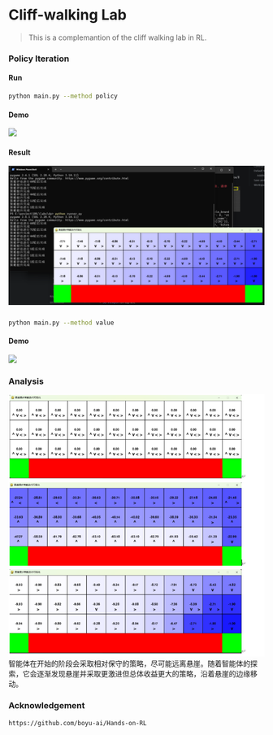 # Cliff-walking Lab
>This is a complemantion of the cliff walking lab in RL.
### Policy Iteration
#### Run
```bash
python main.py --method policy
```
#### Demo
![](https://github.com/wannabeyourfriend/RL-DP-Cliff-walking/blob/main/result/policy_iteration.gif)
#### Result
![](https://github.com/wannabeyourfriend/RL-DP-Cliff-walking/blob/main/result/result.png)
###
```bash
python main.py --method value
```
#### Demo
![](https://github.com/wannabeyourfriend/RL-DP-Cliff-walking/blob/main/result/value_iteration.gif)


### Analysis
![](https://github.com/wannabeyourfriend/RL-DP-Cliff-walking/blob/main/result/results-contrast.png)
智能体在开始的阶段会采取相对保守的策略，尽可能远离悬崖。随着智能体的探索，它会逐渐发现悬崖并采取更激进但总体收益更大的策略，沿着悬崖的边缘移动。
### Acknowledgement
```
https://github.com/boyu-ai/Hands-on-RL
```
